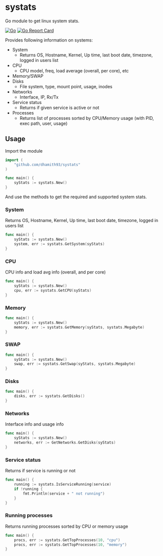 # systats

Go module to get linux system stats.

[![Go](https://github.com/dhamith93/systats/actions/workflows/go.yml/badge.svg)](https://github.com/dhamith93/systats/actions/workflows/go.yml) [![Go Report Card](https://goreportcard.com/badge/github.com/dhamith93/systats)](https://goreportcard.com/report/github.com/dhamith93/systats)

Provides following information on systems:
* System
	* Returns OS, Hostname, Kernel, Up time, last boot date, timezone, logged in users list
* CPU
	* CPU model, freq, load average (overall, per core), etc
* Memory/SWAP
* Disks
	* File system, type, mount point, usage, inodes
* Networks
	* Interface, IP, Rx/Tx
* Service status
	* Returns if given service is active or not
* Processes
	* Returns list of processes sorted by CPU/Memory usage (with PID, exec path, user, usage)

## Usage

Import the module 

```go
import (
	"github.com/dhamith93/systats"
)

func main() {
    syStats := systats.New()
}
```

And use the methods to get the required and supported system stats.

### System

Returns OS, Hostname, Kernel, Up time, last boot date, timezone, logged in users list

```go
func main() {
	syStats := systats.New()
	system, err := systats.GetSystem(syStats)
}
```

### CPU

CPU info and load avg info (overall, and per core)

```go
func main() {
	syStats := systats.New()
	cpu, err := systats.GetCPU(syStats)
}
```

### Memory

```go
func main() {
	syStats := systats.New()
	memory, err := systats.GetMemory(syStats, systats.Megabyte)
}
```

### SWAP

```go
func main() {
	syStats := systats.New()
	swap, err := systats.GetSwap(syStats, systats.Megabyte)
}
```

### Disks

```go
func main() {
	disks, err := systats.GetDisks()
}
```

### Networks

Interface info and usage info

```go
func main() {
	syStats := systats.New()
	networks, err := GetNetworks.GetDisks(syStats)
}
```

### Service status

Returns if service is running or not

```go
func main() {
	running := systats.IsServiceRunning(service)
	if !running {
		fmt.Println(service + " not running")
	}
}
```

### Running processes

Returns running processes sorted by CPU or memory usage

```go
func main() {
	procs, err := systats.GetTopProcesses(10, "cpu")
	procs, err := systats.GetTopProcesses(10, "memory")
}
```